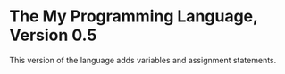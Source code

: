 # The My Programming Language, Version 0.5

This version of the language adds variables and assignment statements.
